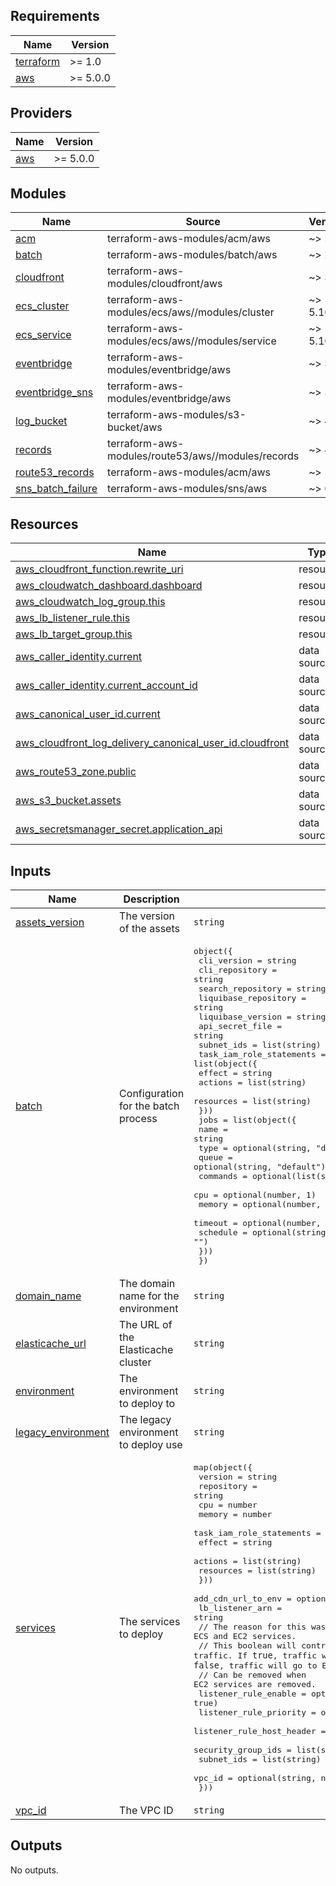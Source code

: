 <!-- BEGIN_TF_DOCS -->
## Requirements

| Name | Version |
|------|---------|
| <a name="requirement_terraform"></a> [terraform](#requirement\_terraform) | >= 1.0 |
| <a name="requirement_aws"></a> [aws](#requirement\_aws) | >= 5.0.0 |

## Providers

| Name | Version |
|------|---------|
| <a name="provider_aws"></a> [aws](#provider\_aws) | >= 5.0.0 |

## Modules

| Name | Source | Version |
|------|--------|---------|
| <a name="module_acm"></a> [acm](#module\_acm) | terraform-aws-modules/acm/aws | ~> 5.0 |
| <a name="module_batch"></a> [batch](#module\_batch) | terraform-aws-modules/batch/aws | ~> 2.0 |
| <a name="module_cloudfront"></a> [cloudfront](#module\_cloudfront) | terraform-aws-modules/cloudfront/aws | ~> 3.4 |
| <a name="module_ecs_cluster"></a> [ecs\_cluster](#module\_ecs\_cluster) | terraform-aws-modules/ecs/aws//modules/cluster | ~> 5.10 |
| <a name="module_ecs_service"></a> [ecs\_service](#module\_ecs\_service) | terraform-aws-modules/ecs/aws//modules/service | ~> 5.10 |
| <a name="module_eventbridge"></a> [eventbridge](#module\_eventbridge) | terraform-aws-modules/eventbridge/aws | ~> 3.7 |
| <a name="module_eventbridge_sns"></a> [eventbridge\_sns](#module\_eventbridge\_sns) | terraform-aws-modules/eventbridge/aws | ~> 3.7 |
| <a name="module_log_bucket"></a> [log\_bucket](#module\_log\_bucket) | terraform-aws-modules/s3-bucket/aws | ~> 4.0 |
| <a name="module_records"></a> [records](#module\_records) | terraform-aws-modules/route53/aws//modules/records | ~> 4.0 |
| <a name="module_route53_records"></a> [route53\_records](#module\_route53\_records) | terraform-aws-modules/acm/aws | ~> 5.0 |
| <a name="module_sns_batch_failure"></a> [sns\_batch\_failure](#module\_sns\_batch\_failure) | terraform-aws-modules/sns/aws | ~> 6.1 |

## Resources

| Name | Type |
|------|------|
| [aws_cloudfront_function.rewrite_uri](https://registry.terraform.io/providers/hashicorp/aws/latest/docs/resources/cloudfront_function) | resource |
| [aws_cloudwatch_dashboard.dashboard](https://registry.terraform.io/providers/hashicorp/aws/latest/docs/resources/cloudwatch_dashboard) | resource |
| [aws_cloudwatch_log_group.this](https://registry.terraform.io/providers/hashicorp/aws/latest/docs/resources/cloudwatch_log_group) | resource |
| [aws_lb_listener_rule.this](https://registry.terraform.io/providers/hashicorp/aws/latest/docs/resources/lb_listener_rule) | resource |
| [aws_lb_target_group.this](https://registry.terraform.io/providers/hashicorp/aws/latest/docs/resources/lb_target_group) | resource |
| [aws_caller_identity.current](https://registry.terraform.io/providers/hashicorp/aws/latest/docs/data-sources/caller_identity) | data source |
| [aws_caller_identity.current_account_id](https://registry.terraform.io/providers/hashicorp/aws/latest/docs/data-sources/caller_identity) | data source |
| [aws_canonical_user_id.current](https://registry.terraform.io/providers/hashicorp/aws/latest/docs/data-sources/canonical_user_id) | data source |
| [aws_cloudfront_log_delivery_canonical_user_id.cloudfront](https://registry.terraform.io/providers/hashicorp/aws/latest/docs/data-sources/cloudfront_log_delivery_canonical_user_id) | data source |
| [aws_route53_zone.public](https://registry.terraform.io/providers/hashicorp/aws/latest/docs/data-sources/route53_zone) | data source |
| [aws_s3_bucket.assets](https://registry.terraform.io/providers/hashicorp/aws/latest/docs/data-sources/s3_bucket) | data source |
| [aws_secretsmanager_secret.application_api](https://registry.terraform.io/providers/hashicorp/aws/latest/docs/data-sources/secretsmanager_secret) | data source |

## Inputs

| Name | Description | Type | Default | Required |
|------|-------------|------|---------|:--------:|
| <a name="input_assets_version"></a> [assets\_version](#input\_assets\_version) | The version of the assets | `string` | n/a | yes |
| <a name="input_batch"></a> [batch](#input\_batch) | Configuration for the batch process | <pre>object({<br/>    cli_version          = string<br/>    cli_repository       = string<br/>    search_repository    = string<br/>    liquibase_repository = string<br/>    liquibase_version    = string<br/>    api_secret_file      = string<br/>    subnet_ids           = list(string)<br/>    task_iam_role_statements = list(object({<br/>      effect    = string<br/>      actions   = list(string)<br/>      resources = list(string)<br/>    }))<br/>    jobs = list(object({<br/>      name     = string<br/>      type     = optional(string, "default")<br/>      queue    = optional(string, "default")<br/>      commands = optional(list(string))<br/>      cpu      = optional(number, 1)<br/>      memory   = optional(number, 2048)<br/>      timeout  = optional(number, 300)<br/>      schedule = optional(string, "")<br/>    }))<br/>  })</pre> | n/a | yes |
| <a name="input_domain_name"></a> [domain\_name](#input\_domain\_name) | The domain name for the environment | `string` | n/a | yes |
| <a name="input_elasticache_url"></a> [elasticache\_url](#input\_elasticache\_url) | The URL of the Elasticache cluster | `string` | n/a | yes |
| <a name="input_environment"></a> [environment](#input\_environment) | The environment to deploy to | `string` | n/a | yes |
| <a name="input_legacy_environment"></a> [legacy\_environment](#input\_legacy\_environment) | The legacy environment to deploy use | `string` | n/a | yes |
| <a name="input_services"></a> [services](#input\_services) | The services to deploy | <pre>map(object({<br/>    version    = string<br/>    repository = string<br/>    cpu        = number<br/>    memory     = number<br/>    task_iam_role_statements = list(object({<br/>      effect    = string<br/>      actions   = list(string)<br/>      resources = list(string)<br/>    }))<br/>    add_cdn_url_to_env = optional(bool, false)<br/>    lb_listener_arn    = string<br/>    // The reason for this was to enable the parallel running of ECS and EC2 services.<br/>    // This boolean will control the flow of traffic. If `true`, traffic will go to ECS. If `false`, traffic will go to EC2.<br/>    // Can be removed when EC2 services are removed.<br/>    listener_rule_enable      = optional(bool, true)<br/>    listener_rule_priority    = optional(number, 10)<br/>    listener_rule_host_header = optional(string, "*")<br/>    security_group_ids        = list(string)<br/>    subnet_ids                = list(string)<br/>    vpc_id                    = optional(string, null)<br/>  }))</pre> | `{}` | no |
| <a name="input_vpc_id"></a> [vpc\_id](#input\_vpc\_id) | The VPC ID | `string` | n/a | yes |

## Outputs

No outputs.
<!-- END_TF_DOCS -->

